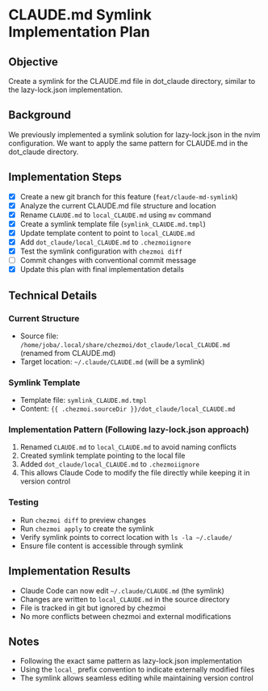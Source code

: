 # CLAUDE.md Symlink Implementation Plan

## Objective
Create a symlink for the CLAUDE.md file in dot_claude directory, similar to the lazy-lock.json implementation.

## Background
We previously implemented a symlink solution for lazy-lock.json in the nvim configuration. We want to apply the same pattern for CLAUDE.md in the dot_claude directory.

## Implementation Steps

- [x] Create a new git branch for this feature (`feat/claude-md-symlink`)
- [x] Analyze the current CLAUDE.md file structure and location
- [x] Rename `CLAUDE.md` to `local_CLAUDE.md` using `mv` command
- [x] Create a symlink template file (`symlink_CLAUDE.md.tmpl`)
- [x] Update template content to point to `local_CLAUDE.md`
- [x] Add `dot_claude/local_CLAUDE.md` to `.chezmoiignore`
- [x] Test the symlink configuration with `chezmoi diff`
- [ ] Commit changes with conventional commit message
- [x] Update this plan with final implementation details

## Technical Details

### Current Structure
- Source file: `/home/joba/.local/share/chezmoi/dot_claude/local_CLAUDE.md` (renamed from CLAUDE.md)
- Target location: `~/.claude/CLAUDE.md` (will be a symlink)

### Symlink Template
- Template file: `symlink_CLAUDE.md.tmpl`
- Content: `{{ .chezmoi.sourceDir }}/dot_claude/local_CLAUDE.md`

### Implementation Pattern (Following lazy-lock.json approach)
1. Renamed `CLAUDE.md` to `local_CLAUDE.md` to avoid naming conflicts
2. Created symlink template pointing to the local file
3. Added `dot_claude/local_CLAUDE.md` to `.chezmoiignore`
4. This allows Claude Code to modify the file directly while keeping it in version control

### Testing
- Run `chezmoi diff` to preview changes
- Run `chezmoi apply` to create the symlink
- Verify symlink points to correct location with `ls -la ~/.claude/`
- Ensure file content is accessible through symlink

## Implementation Results
- Claude Code can now edit `~/.claude/CLAUDE.md` (the symlink)
- Changes are written to `local_CLAUDE.md` in the source directory
- File is tracked in git but ignored by chezmoi
- No more conflicts between chezmoi and external modifications

## Notes
- Following the exact same pattern as lazy-lock.json implementation
- Using the `local_` prefix convention to indicate externally modified files
- The symlink allows seamless editing while maintaining version control